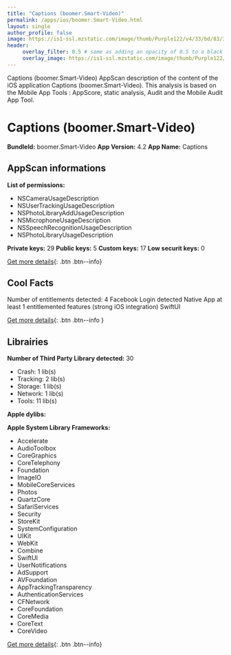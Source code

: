 ```yaml
---
title: "Captions (boomer.Smart-Video)"
permalink: /apps/ios/boomer.Smart-Video.html
layout: single
author_profile: false
image: https://is1-ssl.mzstatic.com/image/thumb/Purple122/v4/33/bd/83/33bd8329-7d59-5e2f-89fa-77063ab221a2/AppIcon-1x_U007emarketing-0-6-0-85-220.png/512x512bb.jpg
header: 
     overlay_filter: 0.5 # same as adding an opacity of 0.5 to a black background
     overlay_image: https://is1-ssl.mzstatic.com/image/thumb/Purple122/v4/33/bd/83/33bd8329-7d59-5e2f-89fa-77063ab221a2/AppIcon-1x_U007emarketing-0-6-0-85-220.png/512x512bb.jpg
---
```

Captions (boomer.Smart-Video) AppScan description of the content of the iOS application Captions (boomer.Smart-Video). This analysis is based on the Mobile App Tools : AppScore, static analysis, Audit and the Mobile Audit App Tool.

# Captions (boomer.Smart-Video)

**BundleId:** boomer.Smart-Video
**App Version:** 4.2
**App Name:** Captions


## AppScan informations 

**List of permissions:** 
- NSCameraUsageDescription
- NSUserTrackingUsageDescription
- NSPhotoLibraryAddUsageDescription
- NSMicrophoneUsageDescription
- NSSpeechRecognitionUsageDescription
- NSPhotoLibraryUsageDescription
  
  
**Private keys:** 29
**Public keys:** 5
**Custom keys:** 17
**Low securit keys:** 0
  
[Get more details](/pricing.html){: .btn .btn--info}

## Cool Facts

Number of entitlements detected: 4
Facebook Login detected
Native App
at least 1 entitlemented features (strong iOS integration)
SwiftUI
  
[Get more details](/pricing.html){: .btn .btn--info }

## Librairies 
**Number of Third Party Library detected:** 30
- Crash: 1 lib(s)
- Tracking: 2 lib(s)
- Storage: 1 lib(s)
- Network: 1 lib(s)
- Tools: 11 lib(s)


**Apple dylibs:**


**Apple System Library Frameworks:**
- Accelerate
- AudioToolbox
- CoreGraphics
- CoreTelephony
- Foundation
- ImageIO
- MobileCoreServices
- Photos
- QuartzCore
- SafariServices
- Security
- StoreKit
- SystemConfiguration
- UIKit
- WebKit
- Combine
- SwiftUI
- UserNotifications
- AdSupport
- AVFoundation
- AppTrackingTransparency
- AuthenticationServices
- CFNetwork
- CoreFoundation
- CoreMedia
- CoreText
- CoreVideo


  
[Get more details](/pricing.html){: .btn .btn--info}

